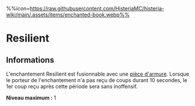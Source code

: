 %%icon=https://raw.githubusercontent.com/HisteriaMC/histeria-wiki/main/.assets/items/enchanted-book.webp%%
# Resilient

## Informations
L'enchantement Resilient est fusionnable avec une [pièce d'armure](https://histeria.fr/wiki/armures).
Lorsque le porteur de l'enchantement n'a pas reçu de coups durant 10 secondes, le 1er coup reçu après cette période sera sans inoffensif.

**Niveau maximum :** 1
